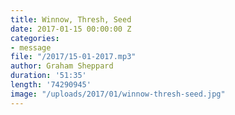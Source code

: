 ```yaml
---
title: Winnow, Thresh, Seed
date: 2017-01-15 00:00:00 Z
categories:
- message
file: "/2017/15-01-2017.mp3"
author: Graham Sheppard
duration: '51:35'
length: '74290945'
image: "/uploads/2017/01/winnow-thresh-seed.jpg"
---
```


